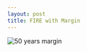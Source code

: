 ```yaml
---
layout: post
title: FIRE with Margin
---
```


![50 years margin](http://skinnyfatfire.com/images/50-years.png)
